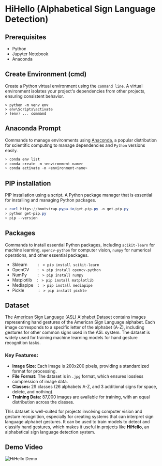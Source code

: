 # HiHello (Alphabetical Sign Language Detection)

## Prerequisites
- Python
- Jupyter Notebook
- Anaconda

## Create Environment (cmd)
Create a Python virtual environment using the `command line`. A virtual environment isolates your project's dependencies from other projects, ensuring consistent behavior.
```shell
> python -m venv env
> env\Scripts\activate
> (env) ... command
```

## Anaconda Prompt
Commands to manage environments using [Anaconda](https://www.anaconda.com/download), a popular distribution for scientific computing to manage dependencies and `Python` versions easily.
```powershell
> conda env list
> conda create -n <environment-name>
> conda activate -n <environment-name>
```

## PIP installation
PIP installation using a script. A Python package manager that is essential for installing and managing Python packages.
```powershell
> curl https://bootstrap.pypa.io/get-pip.py -o get-pip.py
> python get-pip.py
> pip --version
```

## Packages
Commands to install essential Python packages, including `scikit-learn` for machine learning, `opencv-python` for computer vision, `numpy` for numerical operations, and other essential packages.

- Sklearn &nbsp;&nbsp;&nbsp;&nbsp;&nbsp;&nbsp;&nbsp;&nbsp;:&nbsp;&nbsp;&nbsp;`> pip install scikit-learn`
- OpenCV &nbsp;&nbsp;&nbsp;&nbsp;&nbsp;&nbsp;:&nbsp;&nbsp;&nbsp;`> pip install opencv-python`
- NumPy &nbsp;&nbsp;&nbsp;&nbsp;&nbsp;&nbsp;&nbsp;&nbsp;:&nbsp;&nbsp;&nbsp;`> pip install numpy`
- Matplotlib &nbsp;&nbsp;&nbsp;:&nbsp;&nbsp;&nbsp;`> pip install matplotlib`
- Mediapipe &nbsp;&nbsp;&nbsp;:&nbsp;&nbsp;&nbsp;`> pip install mediapipe`
- Pickle &nbsp;&nbsp;&nbsp;&nbsp;&nbsp;&nbsp;&nbsp;&nbsp;&nbsp;&nbsp;&nbsp;:&nbsp;&nbsp;&nbsp;`> pip install pickle`

## Dataset

The [American Sign Language (ASL) Alphabet Dataset](https://www.kaggle.com/datasets/debashishsau/aslamerican-sign-language-aplhabet-dataset/data) contains images representing hand gestures of the American Sign Language alphabet. Each image corresponds to a specific letter of the alphabet (A-Z), including gestures for other common signs used in the ASL system. The dataset is widely used for training machine learning models for hand gesture recognition tasks.

### Key Features:
- **Image Size:** Each image is 200x200 pixels, providing a standardized format for processing.
- **File Format:** The dataset is in `.jpg` format, which ensures lossless compression of image data.
- **Classes:** 29 classes (26 alphabets A-Z, and 3 additional signs for space, delete, and nothing).
- **Training Data:** 87,000 images are available for training, with an equal distribution across the classes.

This dataset is well-suited for projects involving computer vision and gesture recognition, especially for creating systems that can interpret sign language alphabet gestures. It can be used to train models to detect and classify hand gestures, which makes it useful in projects like **HiHello**, an alphabetical sign language detection system.

## Demo Video
![HiHello Demo](https://www.youtube.com/watch?v=F2z51vJ0Lk8 "HiHello Demo")